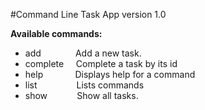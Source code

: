 #Command Line Task App version 1.0

<b>Available commands:</b>
  * add&nbsp;&nbsp;&nbsp;&nbsp;&nbsp;&nbsp;&nbsp;&nbsp;&nbsp;&nbsp;&nbsp;&nbsp;&nbsp;&nbsp;Add a new task.
  * complete&nbsp;&nbsp;&nbsp;&nbsp;&nbsp;Complete a task by its id
  * help&nbsp;&nbsp;&nbsp;&nbsp;&nbsp;&nbsp;&nbsp;&nbsp;&nbsp;&nbsp;&nbsp;&nbsp;&nbsp;Displays help for a command
  * list&nbsp;&nbsp;&nbsp;&nbsp;&nbsp;&nbsp;&nbsp;&nbsp;&nbsp;&nbsp;&nbsp;&nbsp;&nbsp;&nbsp;&nbsp;&nbsp;Lists commands
  * show&nbsp;&nbsp;&nbsp;&nbsp;&nbsp;&nbsp;&nbsp;&nbsp;&nbsp;&nbsp;&nbsp;&nbsp;Show all tasks.
